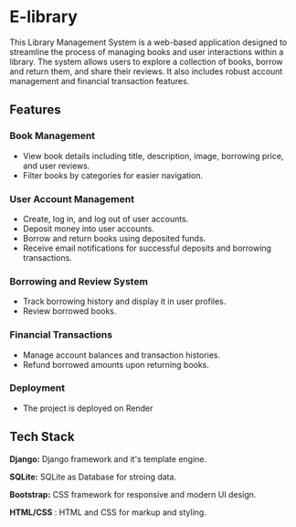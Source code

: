 
# E-library

This Library Management System is a web-based application designed to streamline the process of managing books and user interactions within a library. The system allows users to explore a collection of books, borrow and return them, and share their reviews. It also includes robust account management and financial transaction features.


## Features
### Book Management
- View book details including title, description, image, borrowing price, and user reviews.
- Filter books by categories for easier navigation.

### User Account Management
- Create, log in, and log out of user accounts.
- Deposit money into user accounts.
- Borrow and return books using deposited funds.
- Receive email notifications for successful deposits and borrowing transactions.

### Borrowing and Review System
- Track borrowing history and display it in user profiles.
- Review borrowed books.

### Financial Transactions
- Manage account balances and transaction histories.
- Refund borrowed amounts upon returning books.

### Deployment
- The project is deployed on Render



## Tech Stack

**Django:** Django framework and it's template engine.

**SQLite:** SQLite as Database for stroing data.

**Bootstrap:** CSS framework for responsive and modern UI design.

**HTML/CSS** : HTML and CSS for markup and styling.



